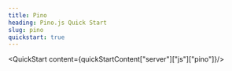 ```yaml
---
title: Pino
heading: Pino.js Quick Start
slug: pino
quickstart: true
---
```


<QuickStart content={quickStartContent["server"]["js"]["pino"]}/>
